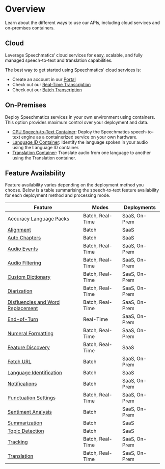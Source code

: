 # Overview

Learn about the different ways to use our APIs, including cloud services and on-premises containers.

## Cloud

Leverage Speechmatics’ cloud services for easy, scalable, and fully managed speech-to-text and translation capabilities.

The best way to get started using Speechmatics' cloud services is:
- Create an account in our [Portal](https://portal.speechmatics.com/)
- Check out our [Real-Time Transcription](/speech-to-text/real-time/quickstart.mdx)
- Check out our [Batch Transcription](/speech-to-text/batch/quickstart.mdx)

## On-Premises

Deploy Speechmatics services in your own environment using containers. This option provides maximum control over your deployment and data.

- [CPU Speech-to-Text Container](./container/cpu-speech-to-text-container.mdx): Deploy the Speechmatics speech-to-text engine as a containerized service on your own hardware.
- [Language ID Container](./container/language-id.mdx): Identify the language spoken in your audio using the Language ID container.
- [Translation Container](./container/translation.mdx): Translate audio from one language to another using the Translation container.


## Feature Availability

Feature availability varies depending on the deployment method you choose. Below is a table summarising the speech-to-text feature availability for each deployment method and processing mode.

| Feature | Modes | Deployments |
|-----------------------------------------------|----------------------|----------------------------|
| [Accuracy Language Packs](/speech-to-text/features/accuracy-language-packs) | Batch, Real-Time | SaaS, On-Prem |
| [Alignment](/speech-to-text/batch/alignment) | Batch | SaaS |
| [Auto Chapters](/speech-to-text/batch/speech-intelligence/auto-chapters) | Batch | SaaS |
| [Audio Events](/speech-to-text/features/audio-events) | Batch, Real-Time | SaaS, On-Prem |
| [Audio Filtering](/speech-to-text/features/audio-filtering) | Batch, Real-Time | SaaS, On-Prem |
| [Custom Dictionary](/speech-to-text/features/custom-dictionary) | Batch, Real-Time | SaaS, On-Prem |
| [Diarization](/speech-to-text/output-enhancements/diarization) | Batch, Real-Time | SaaS, On-Prem |
| [Disfluencies and Word Replacement](/speech-to-text/output-enhancements/output-formatting) | Batch, Real-Time | SaaS, On-Prem |
| [End-of-Turn](/speech-to-text/real-time/end-of-turn) | Real-Time | SaaS, On-Prem |
| [Numeral Formatting](/speech-to-text/output-enhancements/numeral-formatting) | Batch, Real-Time | SaaS, On-Prem |
| [Feature Discovery](/speech-to-text/features/feature-discovery) | Batch, Real-Time | SaaS |
| [Fetch URL](/speech-to-text/batch/fetch-url) | Batch | SaaS, On-Prem |
| [Language Identification](/speech-to-text/batch/language-identification) | Batch | SaaS |
| [Notifications](/speech-to-text/batch/notifications.md) | Batch | SaaS, On-Prem |
| [Punctuation Settings](/speech-to-text/output-enhancements/punctuation-settings) | Batch, Real-Time | SaaS, On-Prem |
| [Sentiment Analysis](/speech-to-text/batch/speech-intelligence/sentiment-analysis/index.mdx) | Batch | SaaS, On-Prem |
| [Summarization](/speech-to-text/batch/speech-intelligence/summarization) | Batch | SaaS |
| [Topic Detection](/speech-to-text/batch/speech-intelligence/topic-detection) | Batch | SaaS |
| [Tracking](/speech-to-text/batch/tracking) | Batch, Real-Time | SaaS, On-Prem |
| [Translation](/speech-to-text/translation) | Batch, Real-Time | SaaS, On-Prem |
